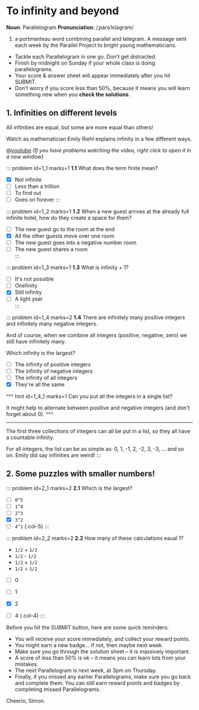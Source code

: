 # To infinity and beyond

<div class="dictionary">

__Noun__: Parallelogram
__Pronunciation__: /ˌparəˈlɛləɡram/

1. a portmanteau word combining parallel and telegram. A message sent each
week by the Parallel Project to bright young mathematicians.

</div>

*	Tackle each Parallelogram in one go. Don’t get distracted.
*	Finish by midnight on Sunday if your whole class is doing parallelograms.
*	Your score & answer sheet will appear immediately after you hit SUBMIT.
*	Don’t worry if you score less than 50%, because it means you will learn something new when you __check the solutions__.


## 1. Infinities on different levels

All infinities are equal, but some are more equal than others!  

Watch as mathematician Emily Riehl explains infinity in a few different ways.  

@[youtube](Vp570S6Plt8?end=394&rel=0) _(If you have problems watching the video, right click to open it in a new window)_

::: problem id=1_1 marks=1
__1.1__ What does the term finite mean?  

* [x] Not infinite
* [ ] Less than a trillion
* [ ] To find out
* [ ] Goes on forever
:::

::: problem id=1_2 marks=1
__1.2__ When a new guest arrives at the already full infinite hotel, how do they create a space for them?

* [ ] The new guest go to the room at the end  
* [x] All the other guests move over one room  
* [ ] The new guest goes into a negative number room  
* [ ] The new guest shares a room  
:::

::: problem id=1_3 marks=1
__1.3__ What is infinity + 1?  

* [ ] It's not possible  
* [ ] Onefinity  
* [x] Still infinity  
* [ ] A light year  
:::

::: problem id=1_4 marks=2
__1.4__ There are infinitely many positive integers and infinitely many negative integers.  

And of course, when we combine all integers (positive, negative, zero) we still have infinitely many.  

Which infinity is the largest?  

* [ ] The infinity of positive integers  
* [ ] The infinity of negative integers  
* [ ] The infinity of all integers  
* [x] They're all the same  

^^^ hint id=1_4_1 marks=1
Can you put all the integers in a single list?  

It might help to alternate between positive and negative integers (and don't forget about 0).
^^^

---

The first three collections of integers can all be put in a list, so they all have a countable infinity.  

For all integers, the list can be as simple as: 0, 1, -1, 2, -2, 3, -3, ... and so on. Emily did say infinities are weird!
:::  


## 2. Some puzzles with smaller numbers!

::: problem id=2_1 marks=2
__2.1__ Which is the largest?  

* [ ] `0^5`
* [ ] `1^4`
* [ ] `2^3`
* [x] `3^2`
* [ ] `4^1`
{.col-5}
:::

::: problem id=2_2 marks=2
__2.2__ How many of these calculations eaual 1?

* `1/2` + `1/2`
* `1/2` - `1/2`
* `1/2` × `1/2`
* `1/2` ÷ `1/2`  
  

* [ ] 0
* [ ] 1
* [x] 2
* [ ] 4
{.col-4}
:::


Before you hit the SUBMIT button, here are some quick reminders:

*	You will receive your score immediately, and collect your reward points.
*	You might earn a new badge... if not, then maybe next week.
*	Make sure you go through the solution sheet – it is massively important.
*	A score of less than 50% is ok – it means you can learn lots from your mistakes.
*	The next Parallelogram is next week, at 3pm on Thursday.
*	Finally, if you missed any earlier Parallelograms, make sure you go back and complete them. You can still earn reward points and badges by completing missed Parallelograms.

Cheerio,
Simon.